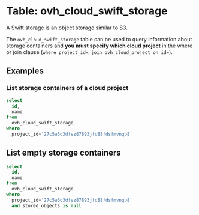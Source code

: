 # Table: ovh_cloud_swift_storage

A Swift storage is an object storage similar to S3.

The `ovh_cloud_swift_storage` table can be used to query information about storage containers and **you must specify which cloud project** in the where or join clause (`where project_id=`, `join ovh_cloud_project on id=`).

## Examples

### List storage containers of a cloud project

```sql
select
  id,
  name
from
  ovh_cloud_swift_storage
where
  project_id='27c5a6d3dfez87893jfd88fdsfmvnqb8'
```

## List empty storage containers

```sql
select
  id,
  name
from
  ovh_cloud_swift_storage
where
  project_id='27c5a6d3dfez87893jfd88fdsfmvnqb8'
  and stored_objects is null
```
